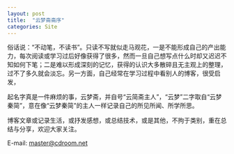 ```yaml
---
layout: post
title:  "云梦斋斋序"
categories: Site
---
```

俗话说：“不动笔，不读书”。只读不写就似走马观花，一是不能形成自己的产出能力，每次阅读或学习过后好像获得了很多，然而一旦自己想写点什么时却又迟迟不知如何下笔；二是难以形成深刻的记忆，获得的认识大多散碎且无主观上的整理，过不了多久就会淡忘。另一方面，自己经常在学习过程中看别人的博客，很受启发，

起名字真是一件麻烦的事，云梦斋，并自号“云简斋主人”，“云梦”二字取自“云梦秦简”，意在像“云梦秦简”的主人一样记录自己的所见所闻、所学所思。

博客文章或记录生活，或抒发感想，或总结技术，或是其他，不拘于类别，重在总结与分享，欢迎大家关注。

E-mail: [master@cdroom.net](mailto:master@cdroom.net)
